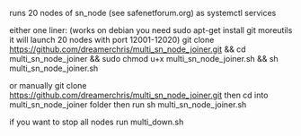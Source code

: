 runs 20 nodes of sn_node (see safenetforum.org) as systemctl services

either one liner:
(works on debian you need sudo apt-get install git moreutils it will launch 20 nodes with port 12001-12020)
git clone https://github.com/dreamerchris/multi_sn_node_joiner.git && cd multi_sn_node_joiner && sudo chmod u+x multi_sn_node_joiner.sh && sh multi_sn_node_joiner.sh

or manually
git clone https://github.com/dreamerchris/multi_sn_node_joiner.git
then cd into multi_sn_node_joiner folder
then run sh multi_sn_node_joiner.sh

if you want to stop all nodes run multi_down.sh
